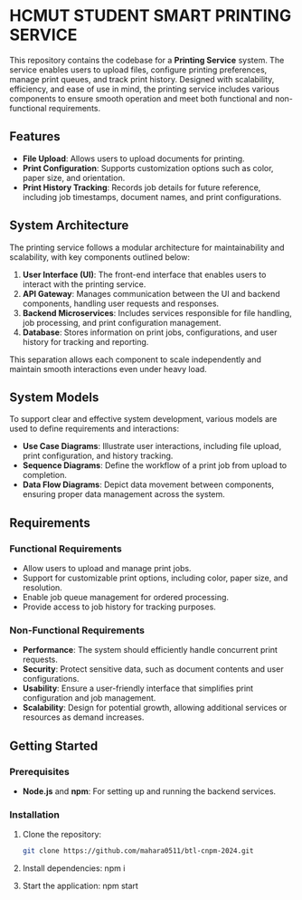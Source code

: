 # HCMUT STUDENT SMART PRINTING SERVICE

This repository contains the codebase for a **Printing Service** system. The service enables users to upload files, configure printing preferences, manage print queues, and track print history. Designed with scalability, efficiency, and ease of use in mind, the printing service includes various components to ensure smooth operation and meet both functional and non-functional requirements.

## Features

- **File Upload**: Allows users to upload documents for printing.
- **Print Configuration**: Supports customization options such as color, paper size, and orientation.
- **Print History Tracking**: Records job details for future reference, including job timestamps, document names, and print configurations.

## System Architecture

The printing service follows a modular architecture for maintainability and scalability, with key components outlined below:

1. **User Interface (UI)**: The front-end interface that enables users to interact with the printing service.
2. **API Gateway**: Manages communication between the UI and backend components, handling user requests and responses.
3. **Backend Microservices**: Includes services responsible for file handling, job processing, and print configuration management.
4. **Database**: Stores information on print jobs, configurations, and user history for tracking and reporting.

This separation allows each component to scale independently and maintain smooth interactions even under heavy load.

## System Models

To support clear and effective system development, various models are used to define requirements and interactions:

- **Use Case Diagrams**: Illustrate user interactions, including file upload, print configuration, and history tracking.
- **Sequence Diagrams**: Define the workflow of a print job from upload to completion.
- **Data Flow Diagrams**: Depict data movement between components, ensuring proper data management across the system.

## Requirements

### Functional Requirements

- Allow users to upload and manage print jobs.
- Support for customizable print options, including color, paper size, and resolution.
- Enable job queue management for ordered processing.
- Provide access to job history for tracking purposes.

### Non-Functional Requirements

- **Performance**: The system should efficiently handle concurrent print requests.
- **Security**: Protect sensitive data, such as document contents and user configurations.
- **Usability**: Ensure a user-friendly interface that simplifies print configuration and job management.
- **Scalability**: Design for potential growth, allowing additional services or resources as demand increases.

## Getting Started

### Prerequisites

- **Node.js** and **npm**: For setting up and running the backend services.
  
### Installation

1. Clone the repository:
   ```bash
   git clone https://github.com/mahara0511/btl-cnpm-2024.git
   
2. Install dependencies:
   npm i

3. Start the application:
   npm start
